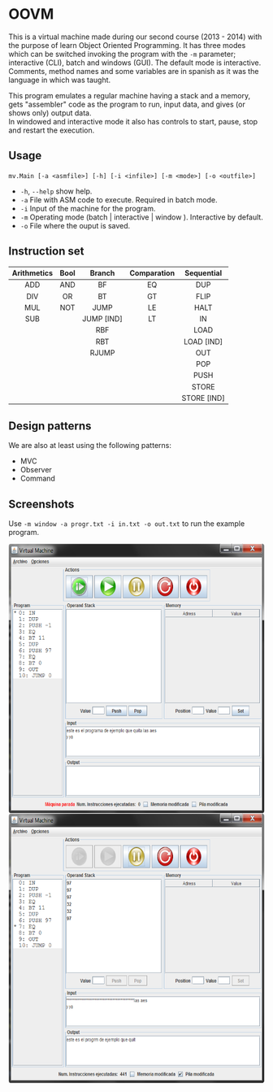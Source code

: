# OOVM
This is a virtual machine made during our second course (2013 - 2014) with the purpose of learn Object Oriented Programming.
It has three modes which can be switched invoking the program with the `-m` parameter; interactive (CLI), batch and windows (GUI).
The default mode is interactive.   
Comments, method names and some variables are in spanish as it was the language in which was taught.

This program emulates a regular machine having a stack and a memory, gets "assembler" code as the program to run, input data, and gives (or shows only) output data.   
In windowed and interactive mode it also has controls to start, pause, stop and restart the execution.

## Usage
`mv.Main [-a <asmfile>] [-h] [-i <infile>] [-m <mode>] [-o <outfile>]`
* `-h`, `--help` show help.
* `-a` File with ASM code to execute. Required in batch mode.
* `-i` Input of the machine for the program.
* `-m` Operating mode (batch | interactive | window ). Interactive by default.
* `-o` File where the ouput is saved.

## Instruction set
| Arithmetics | Bool | Branch | Comparation | Sequential |
|:-----------:|:----:|:------:|:-----------:|:----------:|
|ADD          |AND   |BF      |EQ           |DUP|
|DIV          |OR    |BT      |GT           |FLIP|
|MUL          |NOT   |JUMP    |LE           |HALT|
|SUB          |      |JUMP [IND]|LT         |IN|
|             |      |RBF     |             |LOAD|
|             |      |RBT     |             |LOAD [IND]|
|             |      |RJUMP   |             |OUT|
|             |      |        |             |POP|
|             |      |        |             |PUSH|
|             |      |        |             |STORE|
|             |      |        |             |STORE [IND]|

## Design patterns
We are also at least using the following patterns:
* MVC
* Observer
* Command

## Screenshots
Use `-m window -a progr.txt -i in.txt -o out.txt` to run the example program.

<img src="/GUIsample.png" align="left" height="531px" width="600px" >
<img src="/GUIrunningsample.png" align="left" height="531px" width="600px" >

